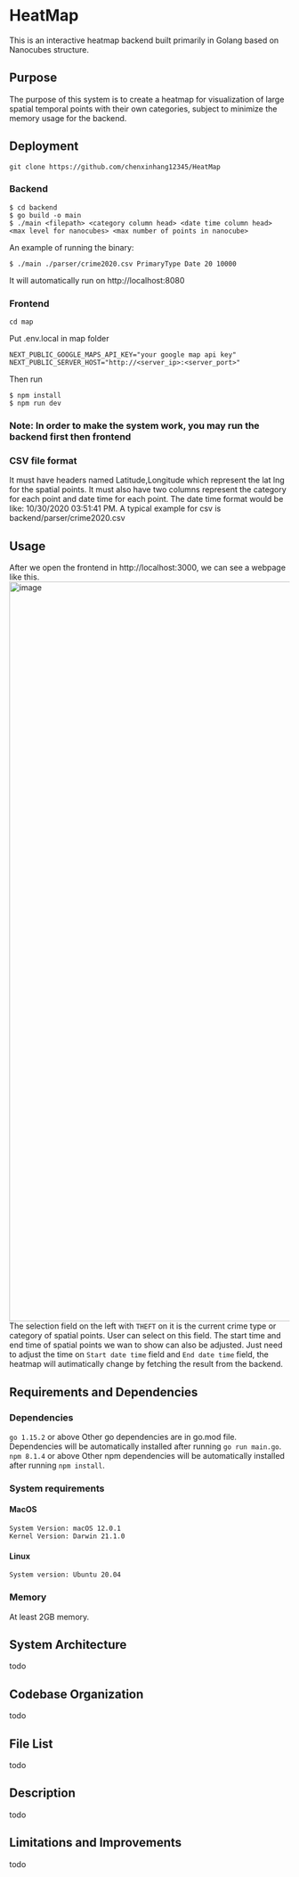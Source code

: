 # HeatMap
This is an interactive heatmap backend built primarily in Golang based on Nanocubes structure.

## Purpose
The purpose of this system is to create a heatmap for visualization of large spatial temporal points with their own categories, subject to minimize the memory usage for the backend.

## Deployment
<!-- ## Test
To test validity of the nanocubes function:
```
$ cd backend/parser
$ go test -run TestNanoCubeFromBigFile
```
It will load all the data points from the crime2020.csv which is all the spatial crime points in Chicago City, and form nanocubes data structure.  -->
```
git clone https://github.com/chenxinhang12345/HeatMap
```
### Backend
```
$ cd backend
$ go build -o main
$ ./main <filepath> <category column head> <date time column head> <max level for nanocubes> <max number of points in nanocube>
```
An example of running the binary:
```
$ ./main ./parser/crime2020.csv PrimaryType Date 20 10000
```
It will automatically run on http://localhost:8080
### Frontend
```
cd map
```
Put .env.local in map folder 

```
NEXT_PUBLIC_GOOGLE_MAPS_API_KEY="your google map api key"
NEXT_PUBLIC_SERVER_HOST="http://<server_ip>:<server_port>"
```

Then run 
```
$ npm install
$ npm run dev
```

### Note: In order to make the system work, you may run the backend first then frontend 

### CSV file format

It must have headers named Latitude,Longitude which represent the lat lng for the spatial points. It must also have two columns represent the category for each point and date time for each point. The date time format would be like:
10/30/2020 03:51:41 PM. A typical example for csv is backend/parser/crime2020.csv

## Usage
After we open the frontend in http://localhost:3000, we can see a webpage like this.
<img width="1327" alt="image" src="https://user-images.githubusercontent.com/20518726/171042740-0b4394d8-5db6-477c-af4a-c955e9389697.png">
The selection field on the left with `THEFT` on it is the current crime type or category of spatial points. User can select on this field. The start time and end time of spatial points we wan to show can also be adjusted. Just need to adjust the time on `Start date time` field and `End date time` field, the heatmap will autimatically change by fetching the result from the backend.

## Requirements and Dependencies
### Dependencies
`go 1.15.2` or above
Other go dependencies are in go.mod file. Dependencies will be automatically installed after running `go run main.go`.
`npm 8.1.4` or above
Other npm dependencies will be automatically installed after running `npm install`.
### System requirements
#### MacOS
```
System Version: macOS 12.0.1
Kernel Version: Darwin 21.1.0
```
#### Linux
```
System version: Ubuntu 20.04
```
### Memory
At least 2GB memory.

## System Architecture
todo

## Codebase Organization
todo

## File List
todo

## Description
todo

## Limitations and Improvements
todo


